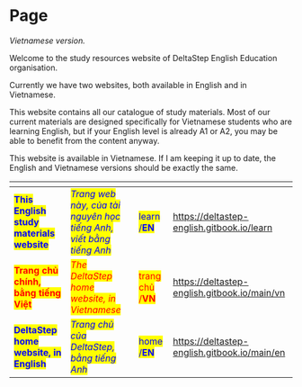 # Page

_Vietnamese version._

Welcome to the study resources website of DeltaStep English Education organisation.

Currently we have two websites, both available in English and in Vietnamese.

This website contains all our catalogue of study materials. Most of our current materials are designed specifically for Vietnamese students who are learning English, but if your English level is already A1 or A2, you may be able to benefit from the content anyway.

This website is available in Vietnamese. If I am keeping it up to date, the English and Vietnamese versions should be exactly the same.

<table data-view="cards"><thead><tr><th></th><th></th><th></th><th data-hidden data-card-target data-type="content-ref"></th></tr></thead><tbody><tr><td><mark style="color:blue;"><strong>This English study materials website</strong></mark></td><td><em><mark style="color:blue;">Trang web này, của tài nguyên học tiếng Anh, viết bằng tiếng Anh</mark></em></td><td><mark style="color:blue;">learn /<strong>EN</strong></mark></td><td><a href="https://deltastep-english.gitbook.io/learn">https://deltastep-english.gitbook.io/learn</a></td></tr><tr><td><mark style="color:red;"><strong>Trang chủ chính, bằng tiếng Việt</strong></mark></td><td><em><mark style="color:red;">The DeltaStep home website, in Vietnamese</mark></em></td><td><mark style="color:red;">trang chủ /<strong>VN</strong></mark></td><td><a href="https://deltastep-english.gitbook.io/main/vn">https://deltastep-english.gitbook.io/main/vn</a></td></tr><tr><td><mark style="color:blue;"><strong>DeltaStep home website, in English</strong></mark></td><td><em><mark style="color:blue;">Trang chủ của DeltaStep, bằng tiếng Anh</mark></em></td><td><mark style="color:blue;">home /<strong>EN</strong></mark> </td><td><a href="https://deltastep-english.gitbook.io/main/en">https://deltastep-english.gitbook.io/main/en</a></td></tr></tbody></table>
